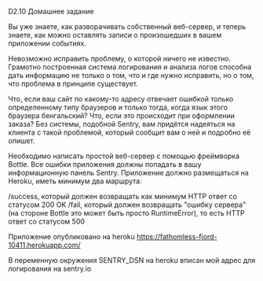 D2.10 Домашнее задание

Вы уже знаете, как разворачивать собственный веб-сервер, и теперь знаете, как можно оставлять записи о произошедших в вашем приложении событиях.

Невозможно исправить проблему, о которой ничего не известно. Грамотно построенная система логирования и анализа логов способна дать информацию не только о том, что и где нужно исправить, но о том, что проблема в принципе существует.

Что, если ваш сайт по какому-то адресу отвечает ошибкой только определенному типу браузеров и только тогда, когда язык этого браузера бенгальский? Что, если это происходит при оформлении заказа? Без системы, подобной Sentry, вам придётся надеяться на клиента с такой проблемой, который сообщит вам о ней и подробно её опишет.

Необходимо написать простой веб-сервер с помощью фреймворка Bottle. Все ошибки приложения должны попадать в вашу информационную панель Sentry. Приложение должно размещаться на Heroku, иметь минимум два маршрута:

/success, который должен возвращать как минимум HTTP ответ со статусом 200 OK
/fail, который должен возвращать "ошибку сервера" (на стороне Bottle это может быть просто RuntimeError), то есть HTTP ответ со статусом 500


Приложение опубликовано на heroku
https://fathomless-fjord-10411.herokuapp.com/

В переменную окружения SENTRY_DSN на heroku вписан мой адрес для логирования на sentry.io
